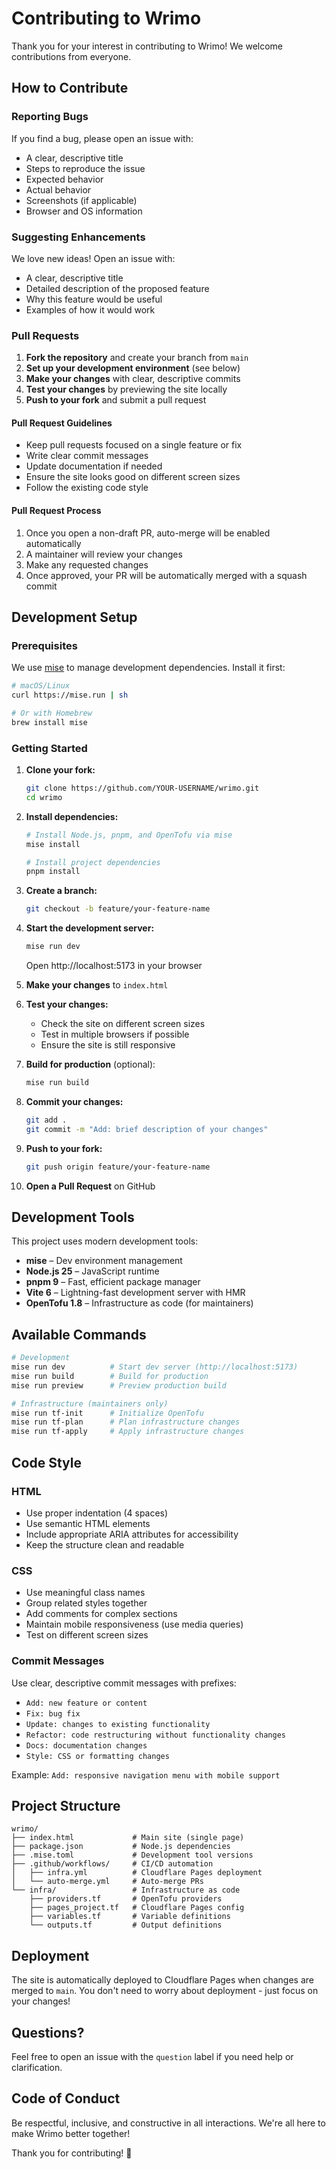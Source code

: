 # Contributing to Wrimo

Thank you for your interest in contributing to Wrimo! We welcome contributions from everyone.

## How to Contribute

### Reporting Bugs

If you find a bug, please open an issue with:
- A clear, descriptive title
- Steps to reproduce the issue
- Expected behavior
- Actual behavior
- Screenshots (if applicable)
- Browser and OS information

### Suggesting Enhancements

We love new ideas! Open an issue with:
- A clear, descriptive title
- Detailed description of the proposed feature
- Why this feature would be useful
- Examples of how it would work

### Pull Requests

1. **Fork the repository** and create your branch from `main`
2. **Set up your development environment** (see below)
3. **Make your changes** with clear, descriptive commits
4. **Test your changes** by previewing the site locally
5. **Push to your fork** and submit a pull request

#### Pull Request Guidelines

- Keep pull requests focused on a single feature or fix
- Write clear commit messages
- Update documentation if needed
- Ensure the site looks good on different screen sizes
- Follow the existing code style

#### Pull Request Process

1. Once you open a non-draft PR, auto-merge will be enabled automatically
2. A maintainer will review your changes
3. Make any requested changes
4. Once approved, your PR will be automatically merged with a squash commit

## Development Setup

### Prerequisites

We use [mise](https://mise.jdx.dev/) to manage development dependencies. Install it first:

```bash
# macOS/Linux
curl https://mise.run | sh

# Or with Homebrew
brew install mise
```

### Getting Started

1. **Clone your fork:**
   ```bash
   git clone https://github.com/YOUR-USERNAME/wrimo.git
   cd wrimo
   ```

2. **Install dependencies:**
   ```bash
   # Install Node.js, pnpm, and OpenTofu via mise
   mise install

   # Install project dependencies
   pnpm install
   ```

3. **Create a branch:**
   ```bash
   git checkout -b feature/your-feature-name
   ```

4. **Start the development server:**
   ```bash
   mise run dev
   ```

   Open http://localhost:5173 in your browser

5. **Make your changes** to `index.html`

6. **Test your changes:**
   - Check the site on different screen sizes
   - Test in multiple browsers if possible
   - Ensure the site is still responsive

7. **Build for production** (optional):
   ```bash
   mise run build
   ```

8. **Commit your changes:**
   ```bash
   git add .
   git commit -m "Add: brief description of your changes"
   ```

9. **Push to your fork:**
   ```bash
   git push origin feature/your-feature-name
   ```

10. **Open a Pull Request** on GitHub

## Development Tools

This project uses modern development tools:

- **mise** – Dev environment management
- **Node.js 25** – JavaScript runtime
- **pnpm 9** – Fast, efficient package manager
- **Vite 6** – Lightning-fast development server with HMR
- **OpenTofu 1.8** – Infrastructure as code (for maintainers)

## Available Commands

```bash
# Development
mise run dev          # Start dev server (http://localhost:5173)
mise run build        # Build for production
mise run preview      # Preview production build

# Infrastructure (maintainers only)
mise run tf-init      # Initialize OpenTofu
mise run tf-plan      # Plan infrastructure changes
mise run tf-apply     # Apply infrastructure changes
```

## Code Style

### HTML
- Use proper indentation (4 spaces)
- Use semantic HTML elements
- Include appropriate ARIA attributes for accessibility
- Keep the structure clean and readable

### CSS
- Use meaningful class names
- Group related styles together
- Add comments for complex sections
- Maintain mobile responsiveness (use media queries)
- Test on different screen sizes

### Commit Messages

Use clear, descriptive commit messages with prefixes:
- `Add: new feature or content`
- `Fix: bug fix`
- `Update: changes to existing functionality`
- `Refactor: code restructuring without functionality changes`
- `Docs: documentation changes`
- `Style: CSS or formatting changes`

Example: `Add: responsive navigation menu with mobile support`

## Project Structure

```
wrimo/
├── index.html             # Main site (single page)
├── package.json           # Node.js dependencies
├── .mise.toml             # Development tool versions
├── .github/workflows/     # CI/CD automation
│   ├── infra.yml          # Cloudflare Pages deployment
│   └── auto-merge.yml     # Auto-merge PRs
└── infra/                 # Infrastructure as code
    ├── providers.tf       # OpenTofu providers
    ├── pages_project.tf   # Cloudflare Pages config
    ├── variables.tf       # Variable definitions
    └── outputs.tf         # Output definitions
```

## Deployment

The site is automatically deployed to Cloudflare Pages when changes are merged to `main`. You don't need to worry about deployment - just focus on your changes!

## Questions?

Feel free to open an issue with the `question` label if you need help or clarification.

## Code of Conduct

Be respectful, inclusive, and constructive in all interactions. We're all here to make Wrimo better together!

Thank you for contributing! 🎉
